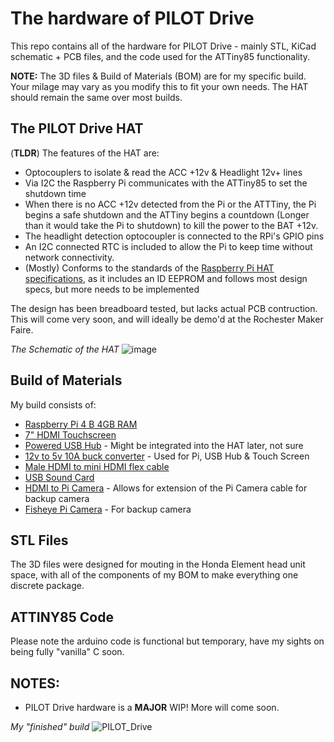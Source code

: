 # The hardware of PILOT Drive

This repo contains all of the hardware for PILOT Drive - mainly STL, KiCad schematic + PCB files, and the code used for the ATTiny85 functionality.

**NOTE:** The 3D files & Build of Materials (BOM) are for my specific build. Your milage may vary as you modify this to fit your own needs. The HAT should remain the same over most builds.


## The PILOT Drive HAT

(**TLDR**) The features of the HAT are:
- Optocouplers to isolate & read the ACC +12v & Headlight 12v+ lines
- Via I2C the Raspberry Pi communicates with the ATTiny85 to set the shutdown time
- When there is no ACC +12v detected from the Pi or the ATTTiny, the Pi begins a safe shutdown and the ATTiny begins a countdown (Longer than it would take the Pi to shutdown) to kill the power to the BAT +12v. 
- The headlight detection optocoupler is connected to the RPi's GPIO pins
- An I2C connected RTC is included to allow the Pi to keep time without network connectivity.
- (Mostly) Conforms to the standards of the [Raspberry Pi HAT specifications](https://github.com/raspberrypi/hats), as it includes an ID EEPROM and follows most design specs, but more needs to be implemented

The design has been breadboard tested, but lacks actual PCB contruction. This will come very soon, and will ideally be demo'd at the Rochester Maker Faire.

_The Schematic of the HAT_
![image](https://user-images.githubusercontent.com/83597346/196059228-33f16363-6578-4923-ab52-827fbe4373a3.png)
 
 
 ## Build of Materials
 
 My build consists of:
 - [Raspberry Pi 4 B 4GB RAM](https://www.adafruit.com/product/4296)
 - [7" HDMI Touchscreen](https://www.amazon.com/Kuman-Capacitive-Display-Raspberry-SC7B)
 - [Powered USB Hub](https://www.amazon.com/gp/product/B083XTKV8V) - Might be integrated into the HAT later, not sure
 - [12v to 5v 10A buck converter](https://www.amazon.com/gp/product/B01M03288J) - Used for Pi, USB Hub & Touch Screen
 - [Male HDMI to mini HDMI flex cable](https://www.amazon.com/gp/product/B01367WEI4)
 - [USB Sound Card](https://www.amazon.com/gp/product/B00OJ5AV8I)
 - [HDMI to Pi Camera](https://www.amazon.com/gp/product/B06XDNBM63) - Allows for extension of the Pi Camera cable for backup camera
 - [Fisheye Pi Camera](https://www.amazon.com/gp/product/B076MPL9P1) - For backup camera

 
## STL Files

The 3D files were designed for mouting in the Honda Element head unit space, with all of the components of my BOM to make everything one discrete package.


## ATTINY85 Code

Please note the arduino code is functional but temporary, have my sights on being fully "vanilla" C soon.


## NOTES:
- PILOT Drive hardware is a **MAJOR** WIP! More will come soon.

_My "finished" build_
![PILOT_Drive](https://user-images.githubusercontent.com/83597346/194785200-4c0141d9-606c-4f25-9de7-094e111a38c3.jpg)

